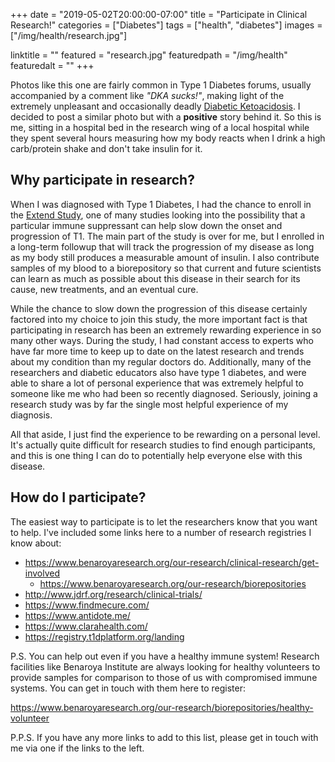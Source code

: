 +++
date = "2019-05-02T20:00:00-07:00"
title = "Participate in Clinical Research!"
categories = ["Diabetes"]
tags = ["health", "diabetes"]
images = ["/img/health/research.jpg"]

linktitle = ""
featured = "research.jpg"
featuredpath = "/img/health"
featuredalt = ""
+++

Photos like this one are fairly common in Type 1 Diabetes forums, usually
accompanied by a comment like _"DKA sucks!"_, making light of the extremely
unpleasant and occasionally deadly [Diabetic
Ketoacidosis](https://www.sugarsurfing.com/single-post/2018/05/06/Diabetic-Ketoacidosis-myths-tips-and-lesser-known-facts).
I decided to post a similar photo but with a **positive** story behind it. So
this is me, sitting in a hospital bed in the research wing of a local hospital
while they spent several hours measuring how my body reacts when I drink a high
carb/protein shake and don't take insulin for it.

## Why participate in research?

When I was diagnosed with Type 1 Diabetes, I had the chance to enroll in the
[Extend Study](http://www.extendstudy.org/), one of many studies looking into
the possibility that a particular immune suppressant can help slow down the
onset and progression of T1. The main part of the study is over for me, but I
enrolled in a long-term followup that will track the progression of my disease
as long as my body still produces a measurable amount of insulin. I also
contribute samples of my blood to a biorepository so that current and future
scientists can learn as much as possible about this disease in their search for
its cause, new treatments, and an eventual cure.

While the chance to slow down the progression of this disease certainly factored
into my choice to join this study, the more important fact is that participating
in research has been an extremely rewarding experience in so many other ways.
During the study, I had constant access to experts who have far more time to
keep up to date on the latest research and trends about my condition than my
regular doctors do. Additionally, many of the researchers and diabetic educators
also have type 1 diabetes, and were able to share a lot of personal experience
that was extremely helpful to someone like me who had been so recently
diagnosed. Seriously, joining a research study was by far the single most
helpful experience of my diagnosis.

All that aside, I just find the experience to be rewarding on a personal level.
It's actually quite difficult for research studies to find enough participants,
and this is one thing I can do to potentially help everyone else with this
disease.

## How do I participate?

The easiest way to participate is to let the researchers know that you want to help.
I've included some links here to a number of research registries I know about:

* https://www.benaroyaresearch.org/our-research/clinical-research/get-involved
  * https://www.benaroyaresearch.org/our-research/biorepositories
* http://www.jdrf.org/research/clinical-trials/
* https://www.findmecure.com/
* https://www.antidote.me/
* https://www.clarahealth.com/
* https://registry.t1dplatform.org/landing

P.S. You can help out even if you have a healthy immune system!  Research
facilities like Benaroya Institute are always looking for healthy volunteers to
provide samples for comparison to those of us with compromised immune systems.
You can get in touch with them here to register:

https://www.benaroyaresearch.org/our-research/biorepositories/healthy-volunteer

P.P.S. If you have any more links to add to this list, please get in touch with
me via one if the links to the left.
